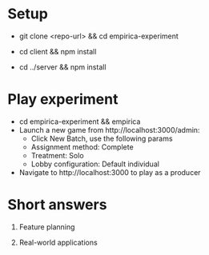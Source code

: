 # Setup

- git clone \<repo-url\> && cd empirica-experiment

- cd client && npm install

- cd ../server && npm install

# Play experiment

- cd empirica-experiment && empirica
- Launch a new game from http://localhost:3000/admin:
  - Click New Batch, use the following params
  - Assignment method: Complete
  - Treatment: Solo
  - Lobby configuration: Default individual
- Navigate to http://localhost:3000 to play as a producer

# Short answers

1. Feature planning

2. Real-world applications
